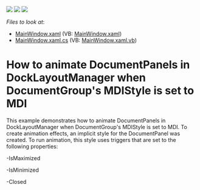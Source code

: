 <!-- default badges list -->
![](https://img.shields.io/endpoint?url=https://codecentral.devexpress.com/api/v1/VersionRange/128642930/21.1.5%2B)
[![](https://img.shields.io/badge/Open_in_DevExpress_Support_Center-FF7200?style=flat-square&logo=DevExpress&logoColor=white)](https://supportcenter.devexpress.com/ticket/details/E4192)
[![](https://img.shields.io/badge/📖_How_to_use_DevExpress_Examples-e9f6fc?style=flat-square)](https://docs.devexpress.com/GeneralInformation/403183)
<!-- default badges end -->
<!-- default file list -->
*Files to look at*:

* [MainWindow.xaml](./CS/DocumentGroup_MDI_Ex/MainWindow.xaml) (VB: [MainWindow.xaml](./VB/DocumentGroup_MDI_Ex/MainWindow.xaml))
* [MainWindow.xaml.cs](./CS/DocumentGroup_MDI_Ex/MainWindow.xaml.cs) (VB: [MainWindow.xaml.vb](./VB/DocumentGroup_MDI_Ex/MainWindow.xaml.vb))
<!-- default file list end -->
# How to animate DocumentPanels in DockLayoutManager when DocumentGroup's MDIStyle is set to MDI


<p>This example demonstrates how to animate DocumentPanels in DockLayoutManager when DocumentGroup's MDIStyle is set to MDI. To create animation effects, an implicit style for the DocumentPanel was created. To run animation, this style uses triggers that are set to the following properties:</p><p>-IsMaximized</p><p>-IsMinimized</p><p>-Closed</p>

<br/>


